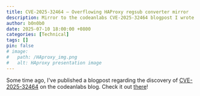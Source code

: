 ```yaml
---
title: CVE-2025-32464 – Overflowing HAProxy regsub converter mirror
description: Mirror to the codeanlabs CVE-2025-32464 blogpost I wrote
author: b0n0b0
date: 2025-07-10 18:00:00 +0800
categories: [Technical]
tags: []
pin: false
# image:
#   path: /HAproxy_img.png
#   alt: HAproxy presentation image
---
```

Some time ago, I've published a blogpost regarding the discovery of [CVE-2025-32464](https://nvd.nist.gov/vuln/detail/CVE-2025-32464) on the codeanlabs blog.
Check it out [there](https://codeanlabs.com/blog/research/cve-2025-32464-overflowing-haproxy-regsub-converter/)!
